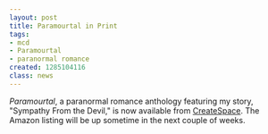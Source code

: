 ```yaml
---
layout: post
title: Paramourtal in Print
tags:
- mcd
- Paramourtal
- paranormal romance
created: 1285104116
class: news
---
```

*Paramourtal*, a paranormal romance anthology featuring my story, "Sympathy From the Devil," is now available from [CreateSpace](https://www.createspace.com/3484341).  The Amazon listing will be up sometime in the next couple of weeks.
